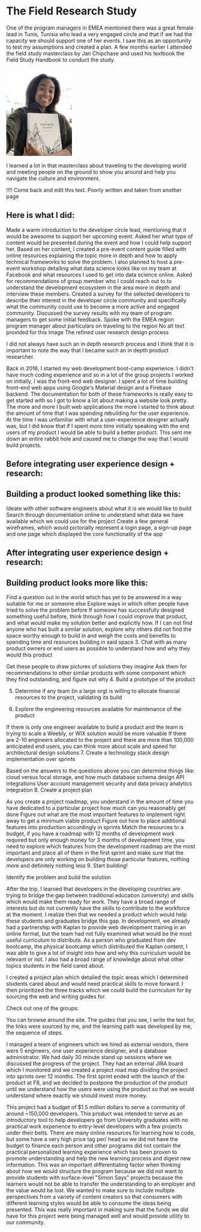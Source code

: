 # The Field Research Study

One of the program managers in EMEA mentioned there was a great female lead in Tunis, Tunisia who lead a very engaged circle and that if we had the capacity we should support one of her events. I saw this as an opportunity to test my assumptions and created a plan. A few months earlier I attended the field study masterclass by Jan Chipchase and used his textbook the Field Study Handbook to conduct the study.

 <img src="/images/userresearchstudy.jpg" width="175" />
 
 I learned a lot in that masterclass about traveling to the developing world and meeting people on the ground to show you around and help you navigate the culture and environment.
 
 !!!! Come back and edit this text. Poorly written and taken from another page

## Here is what I did:

Made a warm introduction to the developer circle lead, mentioning that it would be awesome to support her upcoming event.
Asked her what type of content would be presented during the event and how I could help support her.
Based on her content, I created a pre-event content guide filled with online resources explaining the topic more in depth and how to apply technical frameworks to solve the problem.
I also planned to host a pre-event workshop detailing what data science looks like on my team at Facebook and what resources I used to get into data science online.
Asked for recommendations of group member who I could reach out to to understand the development ecosystem in the area more in depth and interview these members.
Created a survey for the selected developers to describe their interest in the developer circle community and specifically what the community could use to become a more active and engaged community.
Discussed the survey results with my team of program managers to get some initial feedback.
Spoke with the EMEA region program manager about particulars on traveling to the region
No alt text provided for this image
The refined user research design process

I did not always have such an in depth research process and I think that it is important to note the way that I became such an in depth product researcher.

Back in 2016, I started my web development boot-camp experience. I didn't have much coding experience and so in a lot of the group projects I worked on initially, I was the front-end web designer. I spent a lot of time building front-end web apps using Google's Material design and a Firebase backend. The documentation for both of these frameworks is really easy to get started with so I got to know a lot about making a website look pretty. The more and more I built web applications the more I started to think about the amount of time that I was spending rebuilding for the user experience. At the time I was unfamiliar with what a user-experience designer actually was, but I did know that if I spent more time initially speaking with the end users of my product I would be able to build a better product. This sent me down an entire rabbit hole and caused me to change the way that I would build projects.

## Before integrating user experience design + research:

## Building a product looked something like this:

Ideate with other software engineers about what it is we would like to build
Search through documentation online to understand what data we have available which we could use for the project
Create a few general wireframes, which would pictorially represent a login page, a sign-up page and one page which displayed the core functionality of the app

## After integrating user experience design + research:

## Building product looks more like this:

Find a question out in the world which has yet to be answered in a way suitable for me or someone else
Explore ways in which other people have tried to solve the problem before
If someone has successfully designed something useful before, think through how I could improve that product, and what would make my solution better and explicitly how.
If I can not find anyone who has built a similar solution, explore why others did not find the space worthy enough to build in and weigh the costs and benefits to spending time and resources building in said space
3. Chat with as many product owners or end users as possible to understand how and why they would this product

Get these people to draw pictures of solutions they imagine
Ask them for recommendations to other similar products with some component which they find outstanding, and figure out why
4. Build a prototype of the product

5. Determine if any team (in a large org) is willing to allocate financial resources to the project, validating its build

6. Explore the engineering resources available for maintenance of the product

If there is only one engineer available to build a product and the team is trying to scale a Weebly, or WIX solution would be more valuable
If there are 2-10 engineers allocated to the project and there are more than 100,000 anticipated end users, you can think more about scale and speed for architectural design solutions
7. Create a technology stack design implementation over sprints

Based on the answers to the questions above you can determine things like:
cloud versus local storage, and how much
database schema design
API integrations
User account management
security and data privacy
analytics integration
8. Create a project plan

As you create a project roadmap, you understand in the amount of time you have dedicated to a particular project how much can you reasonably get done
Figure out what are the most important features to implement right away to get a minimum viable product
Figure out how to place additional features into production accordingly in sprints
Match the resources to a budget, if you have a roadmap with 12 months of development work required but only enough money for 3 months of development time, you need to explore which features from the development roadmap are the most important and place all of them in the first sprint and make sure that the developers are only working on building those particular features, nothing more and definitely nothing less
9. Start building!

Identify the problem and build the solution

After the trip, I learned that developers in the developing countries are trying to bridge the gap between traditional education (university) and skills which would make them ready for work. They have a broad range of interests but do not currently have the skills to contribute to the workforce at the moment. I realize then that we needed a product which would help these students and graduates bridge this gap. In development, we already had a partnership with Kaplan to provide web development training in an online format, but the team had not fully examined what would be the most useful curriculum to distribute. As a person who graduated from dev bootcamp, the physical bootcamp which distributed the Kaplan content, I was able to give a lot of insight into how and why this curriculum would be relevant or not. I also had a broad range of knowledge about what other topics students in the field cared about.

I created a project plan which detailed the topic areas which I determined students cared about and would need practical skills to move forward. I then prioritized the three tracks which we could build the curriculum for by sourcing the web and writing guides for.

Check out one of the groups:

You can browse around the site. The guides that you see, I write the text for, the links were sourced by me, and the learning path was developed by me, the sequence of steps.

I managed a team of engineers which we hired as external vendors, there were 5 engineers, one user experience designer, and a database administrator. We had daily 30 minute stand up sessions where we discussed the progress of the project. They had an external JIRA board which I monitored and we created a project road map dividing the project into sprints over 12 months. The first sprint ended with the launch of the product at F8, and we decided to postpone the production of the product until we understand how the users were using the product so that we would understand where exactly we should invest more money.

This project had a budget of $1.5 million dollars to serve a community of around ~150,000 developers. This product was intended to serve as an introductory tool to help developers go from University graduates with no practical work experience to entry-level developers with a few projects under their belts. There are many online resources for learning how to code, but some have a very high price tag per/ head so we did not have the budget to finance each person and other programs did not contain the practical personalized learning experience which has been proven to promote understanding and help the new learning process and digest new information. This was an important differentiating factor when thinking about how we would structure the program because we did not want to provide students with surface-level "Simon Says" projects because the learners would not be able to transfer the understanding to an employer and the value would be lost. We wanted to make sure to include multiple perspectives from a variety of content creators so that consumers with different learning styles would be able to consume the ideas being presented. This was really important in making sure that the funds we did have for this project were being managed well and would provide utility to our community.
